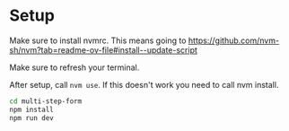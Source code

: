 # Setup

Make sure to install nvmrc. This means going to 
https://github.com/nvm-sh/nvm?tab=readme-ov-file#install--update-script

Make sure to refresh your terminal.

After setup, call `nvm use`. If this doesn't work you need to call nvm install.

```bash
cd multi-step-form
npm install
npm run dev
```